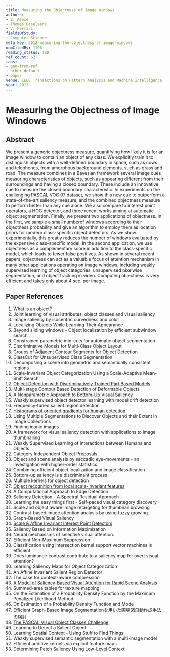 ```yaml
---
title: Measuring the Objectness of Image Windows
authors:
- B. Alexe
- Thomas Deselaers
- V. Ferrari
fieldsOfStudy:
- Computer Science
meta_key: 2012-measuring-the-objectness-of-image-windows
numCitedBy: 1196
reading_status: TBD
ref_count: 62
tags:
- gen-from-ref
- other-default
- paper
venue: IEEE Transactions on Pattern Analysis and Machine Intelligence
year: 2012
---
```


# Measuring the Objectness of Image Windows

## Abstract

We present a generic objectness measure, quantifying how likely it is for an image window to contain an object of any class. We explicitly train it to distinguish objects with a well-defined boundary in space, such as cows and telephones, from amorphous background elements, such as grass and road. The measure combines in a Bayesian framework several image cues measuring characteristics of objects, such as appearing different from their surroundings and having a closed boundary. These include an innovative cue to measure the closed boundary characteristic. In experiments on the challenging PASCAL VOC 07 dataset, we show this new cue to outperform a state-of-the-art saliency measure, and the combined objectness measure to perform better than any cue alone. We also compare to interest point operators, a HOG detector, and three recent works aiming at automatic object segmentation. Finally, we present two applications of objectness. In the first, we sample a small numberof windows according to their objectness probability and give an algorithm to employ them as location priors for modern class-specific object detectors. As we show experimentally, this greatly reduces the number of windows evaluated by the expensive class-specific model. In the second application, we use objectness as a complementary score in addition to the class-specific model, which leads to fewer false positives. As shown in several recent papers, objectness can act as a valuable focus of attention mechanism in many other applications operating on image windows, including weakly supervised learning of object categories, unsupervised pixelwise segmentation, and object tracking in video. Computing objectness is very efficient and takes only about 4 sec. per image.

## Paper References

1. What is an object?
2. Joint learning of visual attributes, object classes and visual saliency
3. Image saliency by isocentric curvedness and color
4. Localizing Objects While Learning Their Appearance
5. Beyond sliding windows - Object localization by efficient subwindow search
6. Constrained parametric min-cuts for automatic object segmentation
7. Discriminative Models for Multi-Class Object Layout
8. Groups of Adjacent Contour Segments for Object Detection
9. ClassCut for Unsupervised Class Segmentation
10. Decomposing a scene into geometric and semantically consistent regions
11. Scale-Invariant Object Categorization Using a Scale-Adaptive Mean-Shift Search
12. [Object Detection with Discriminatively Trained Part Based Models](2009-object-detection-with-discriminatively-trained-part-based-models)
13. Multi-stage Contour Based Detection of Deformable Objects
14. A Nonparametric Approach to Bottom-Up Visual Saliency
15. Weakly supervised object detector learning with model drift detection
16. Frequency-tuned salient region detection
17. [Histograms of oriented gradients for human detection](2005-histograms-of-oriented-gradients-for-human-detection)
18. Using Multiple Segmentations to Discover Objects and their Extent in Image Collections
19. Finding iconic images
20. A framework for visual saliency detection with applications to image thumbnailing
21. Weakly Supervised Learning of Interactions between Humans and Objects
22. Category Independent Object Proposals
23. Object and scene analysis by saccadic eye-movements - an investigation with higher-order statistics.
24. Combining efficient object localization and image classification
25. Bottom-up saliency is a discriminant process
26. Multiple kernels for object detection
27. [Object recognition from local scale-invariant features](1999-object-recognition-from-local-scale-invariant-features)
28. A Computational Approach to Edge Detection
29. Saliency Detection - A Spectral Residual Approach
30. Learning the easy things first - Self-paced visual category discovery
31. Scale and object aware image retargeting for thumbnail browsing
32. Contrast-based image attention analysis by using fuzzy growing
33. Graph-Based Visual Saliency
34. [Scale & Affine Invariant Interest Point Detectors](2004-scale-affine-invariant-interest-point-detectors)
35. Saliency Based on Information Maximization
36. Neural mechanisms of selective visual attention.
37. Efficient Non-Maximum Suppression
38. Classification using intersection kernel support vector machines is efficient
39. Does luminance‐contrast contribute to a saliency map for overt visual attention?
40. Learning Saliency Maps for Object Categorization
41. An Affine Invariant Salient Region Detector
42. The case for context-aware compression
43. [A Model of Saliency-Based Visual Attention for Rapid Scene Analysis](2009-a-model-of-saliency-based-visual-attention-for-rapid-scene-analysis)
44. Summed-area tables for texture mapping
45. On the Estimation of a Probability Density Function by the Maximum Penalized Likelihood Method
46. On Estimation of a Probability Density Function and Mode
47. Efficient Graph-Based Image Segmentationを用いた圃場図自動作成手法の検討
48. [The PASCAL Visual Object Classes Challenge](2006-the-pascal-visual-object-classes-challenge)
49. Learning to Detect a Salient Object
50. Learning Spatial Context - Using Stuff to Find Things
51. Weakly supervised semantic segmentation with a multi-image model
52. Efficient additive kernels via explicit feature maps
53. Determining Patch Saliency Using Low-Level Context
